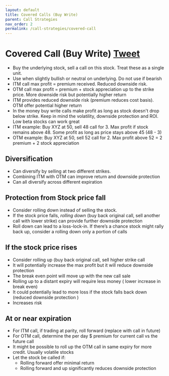 ```yaml
---
layout: default
title: Covered Calls (Buy Write)
parent: Call Strategies
nav_order: 2
permalink: /call-strategies/covered-call
---
```

# Covered Call (Buy Write) <a href="https://twitter.com/share?ref_src=twsrc%5Etfw" class="twitter-share-button" data-text="Quick reference guide for #coveredcall #optionstrategy via #optionnotes" data-url="http://optionnotes.com/call-strategies/covered-call" data-related="" data-show-count="false">Tweet</a><script async src="https://platform.twitter.com/widgets.js" charset="utf-8"></script>
- Buy the underlying stock, sell a call on this stock. Treat these as a single unit.
- Use when slightly bullish or neutral on underlying. Do not use if bearish
- ITM call max profit = premium received. Reduced downside risk.
- OTM call max profit = premium + stock appreciation up to the strike price. More downside risk but potentially higher return
- ITM provides reduced downside risk (premium reduces cost basis). OTM offer potential higher return 
- In the money buy write calls make profit as long as stock doesn't drop below strike. Keep in mind the volatility, downside protection and ROI. Low beta stocks can work great
- ITM example: Buy XYZ at 50, sell 48 call for 3. Max profit if stock remains above 48. Some profit as long as price stays above 45 (48 - 3)
- OTM example: Buy XYZ at 50, sell 52 call for 2. Max profit above 52 = 2 premium + 2 stock appreciation

## Diversification

- Can diversify by selling at two different strikes.
- Combining ITM with OTM can improve return and downside protection
- Can all diversify across different expiration

## Protection from Stock price fall

- Consider rolling down instead of selling the stock.
- If the stock price falls, *rolling down* (buy back original call, sell another call with lower strike) can provide further downside protection 
- Roll down can lead to a loss-lock-in. If there’s a chance stock might rally back up, consider a rolling down only a portion of calls

## If the stock price rises

- Consider rolling up (buy back original call, sell higher strike call
- It will potentially increase the max profit but it will reduce downside protection
- The break even point will move up with the new call sale
- Rolling up to a distant expiry will require less money ( lower increase in break even)
- It could potentially lead to more loss if the stock falls back down (reduced downside protection )
- Increases risk

## At or near expiration

- For ITM call, if trading at parity, roll forward (replace with call in future)
- For OTM call, determine the per day $ premium for current call vs the future call
- It might be possible to roll up the OTM call in same expiry for more credit. Usually volatile stocks
- Let the stock be called if:
    - Rolling forward offer minimal return 
    - Rolling forward and up significantly reduces downside protection 